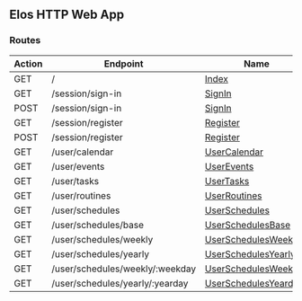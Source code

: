Elos HTTP Web App
-----------------

### Routes
| Action      | Endpoint                          | Name                                                                               | Access                          |
| ----------- | --------------------------------- | ---------------------------------------------------------------------------------- | ------------------------------- |
| GET         | /                                 | [Index](/http/app/routes/index.md)                                                 | Open                            |
| GET         | /session/sign-in                          | [SignIn](/http/app/routes/sign-in.md#get)                                          | Open                            |
| POST        | /session/sign-in                          | [SignIn](/http/app/routes/sign-in.md#post)                                         | Open                            |
| GET         | /session/register                         | [Register](/http/app/routes/register.md#get)                                       | Open                            |
| POST        | /session/register                         | [Register](/http/app/routes/register.md#post)                                      | Open                            |
| GET         | /user/calendar                    | [UserCalendar](/http/app/routes/user/calendar.md)                                  | User                            |
| GET         | /user/events                      | [UserEvents](/http/app/routes/user/events.md)                                      | User                            |
| GET         | /user/tasks                       | [UserTasks](/http/app/routes/user/tasks.md)                                        | User                            |
| GET         | /user/routines                    | [UserRoutines](/http/app/routes/user/routines.md)                                  | User                            |
| GET         | /user/schedules                   | [UserSchedules](/http/app/routes/user/schedules.md)                                | User                            |
| GET         | /user/schedules/base              | [UserSchedulesBase](/http/app/routes/user/schedules/base.md)                       | User                            |
| GET         | /user/schedules/weekly            | [UserSchedulesWeekly](/http/app/routes/user/schedules/weekly.md)                   | User                            |
| GET         | /user/schedules/yearly            | [UserSchedulesYearly](/http/app/routes/user/schedules/yearly.md)                   | User                            |
| GET         | /user/schedules/weekly/:weekday   | [UserSchedulesWeekday](/http/app/routes/user/schedules/weekday.md)                 | User                            |
| GET         | /user/schedules/yearly/:yearday   | [UserSchedulesYearday](/http/app/routes/user/schedules/yearday.md)                 | User                            |

